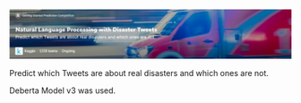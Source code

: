 <p align="center">
  <img src="https://github.com/DavideStenner/Kaggle/blob/master/Natural%20Language%20Processing%20with%20Disaster%20Tweets/image.jpg" />
</p>

Predict which Tweets are about real disasters and which ones are not.

Deberta Model v3 was used.